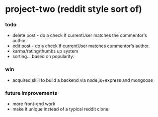 # project-two (reddit style sort of)

### todo
- delete post - do a check if currentUser matches the commentor's author.
- edit post - do a check if currentUser matches commentor's author.
- karma/rating/thumbs up system
- sorting... based on popularity.

### win
- acquired skill to build a backend via node.js+express and mongoose

### future improvements
- more front-end work
- make it unique instead of a typical reddit clone
